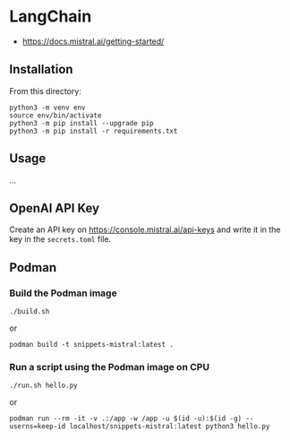# LangChain

- https://docs.mistral.ai/getting-started/


## Installation

From this directory:

```
python3 -m venv env
source env/bin/activate
python3 -m pip install --upgrade pip
python3 -m pip install -r requirements.txt
```

## Usage

...

## OpenAI API Key

Create an API key on https://console.mistral.ai/api-keys
and write it in the key in the `secrets.toml` file.

## Podman

### Build the Podman image

```
./build.sh
```

or

```
podman build -t snippets-mistral:latest .
```

### Run a script using the Podman image on CPU

```
./run.sh hello.py
```

or 

```
podman run --rm -it -v .:/app -w /app -u $(id -u):$(id -g) --userns=keep-id localhost/snippets-mistral:latest python3 hello.py
```

